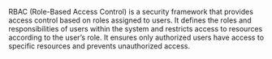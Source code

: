 RBAC (Role-Based Access Control) is a security framework that provides access control based on roles assigned to users. It defines the roles and responsibilities of users within the system and restricts access to resources according to the user’s role. It ensures only authorized users have access to specific resources and prevents unauthorized access.

<!-- Do not remove. Keep this code at the bottom of the include -->
<!-- DOCS-1179 -->
